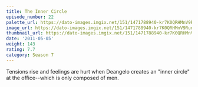 ```yaml
---
title: The Inner Circle
episode_number: 22
palette_url: https://dato-images.imgix.net/151/1471788940-kr7K0QRHMnV9RunUa7Hywovbt1u.jpg?ixlib=rb-1.1.0&ch=DPR%2CWidth&auto=enhance&palette=json
image_url: https://dato-images.imgix.net/151/1471788940-kr7K0QRHMnV9RunUa7Hywovbt1u.jpg?ixlib=rb-1.1.0&ch=DPR%2CWidth&auto=compress%2Cformat&w=500
thumbnail_url: https://dato-images.imgix.net/151/1471788940-kr7K0QRHMnV9RunUa7Hywovbt1u.jpg?ixlib=rb-1.1.0&ch=DPR%2CWidth&auto=enhance&w=500&h=280&fit=crop&fm=jpg
date: '2011-05-05'
weight: 143
rating: 7.7
category: Season 7
---
```


Tensions rise and feelings are hurt when Deangelo creates an "inner circle" at the office--which is only composed of men.
